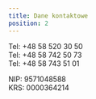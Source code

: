 ```yaml
---
title: Dane kontaktowe
position: 2
---
```


Tel: +48 58 520 30 50\
Tel: +48 58 742 50 73\
Tel: +48 58 743 51 01

NIP: 9571048588\
KRS: 0000364214
